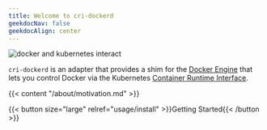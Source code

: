 ```yaml
---
title: Welcome to cri-dockerd
geekdocNav: false
geekdocAlign: center
---
```


![docker and kubernetes interact](/images/logo.svg#center)

`cri-dockerd` is an adapter that provides a shim for the [Docker Engine](https://docs.docker.com/engine/)
that lets you control Docker via the
Kubernetes [Container Runtime Interface](https://github.com/kubernetes/cri-api#readme).

{{< content "/about/motivation.md" >}}

{{< button size="large" relref="usage/install" >}}Getting Started{{< /button >}}
